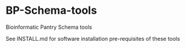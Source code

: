 BP-Schema-tools
========

Bioinformatic Pantry Schema tools

See INSTALL.md for software installation pre-requisites of these tools
